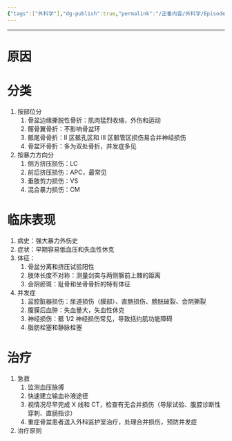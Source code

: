 ```yaml
---
{"tags":["外科学"],"dg-publish":true,"permalink":"/正番内容/外科学/Episode 09. 骨科/骨盆骨折/","dgPassFrontmatter":true}
---
```


---
# 原因
# 分类
1. 按部位分
	1. 骨盆边缘撕脱性骨折：肌肉猛烈收缩，外伤和运动
	2. 髂骨翼骨折：不影响骨盆环
	3. 骶尾骨骨折：II 区骶孔区和 III 区骶管区损伤易合并神经损伤
	4. 骨盆环骨折：多为双处骨折，并发症多见
2. 按暴力方向分
	1. 侧方挤压损伤：LC
	2. 前后挤压损伤：APC，最常见
	3. 垂肢剪力损伤：VS
	4. 混合暴力损伤：CM
# 临床表现
1. 病史：强大暴力外伤史
2. 症状：早期容易低血压和失血性休克
3. 体征：
	1. 骨盆分离和挤压试验阳性
	2. 肢体长度不对称：测量剑突与两侧髂前上棘的距离
	3. 会阴瘀斑：耻骨和坐骨骨折的特有体征
4. 并发症
	1. 盆腔脏器损伤：尿道损伤（膜部）、直肠损伤、膀胱破裂、会阴撕裂
	2. 腹膜后血肿：失血量大，失血性休克
	3. 神经损伤：骶 1/2 神经损伤常见，导致括约肌功能障碍
	4. 脂肪栓塞和静脉栓塞
# 治疗
1. 急救
	1. 监测血压脉搏
	2. 快速建立输血补液途径
	3. 视情况尽早完成 X 线和 CT，检查有无合并损伤（导尿试验、腹腔诊断性穿刺、直肠指诊）
	4. 重症骨盆患者送入外科监护室治疗，处理合并损伤，预防并发症
2. 治疗原则
